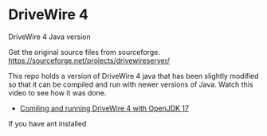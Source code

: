 # DriveWire 4
DriveWire 4 Java version

Get the original source files from sourceforge.
https://sourceforge.net/projects/drivewireserver/

This repo holds a version of DriveWire 4 java that has been slightly modified so that it can be compiled and run with newer versions of Java.
Watch this video to see how it was done.<br>
- [Comiling and running DriveWire 4 with OpenJDK 17](https://youtu.be/7fjNQZ2uRJI)

If you have ant installed 
